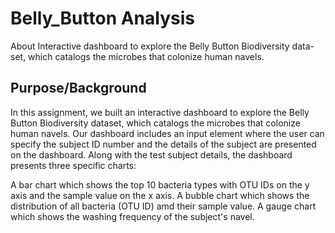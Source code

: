 # Belly_Button Analysis
About Interactive dashboard to explore the Belly Button Biodiversity data-set, which catalogs the microbes that colonize human navels.

## Purpose/Background
In this assignment, we built an interactive dashboard to explore the Belly Button Biodiversity dataset, which catalogs the microbes that colonize human navels. Our dashboard includes an input element where the user can specify the subject ID number and the details of the subject are presented on the dashboard. Along with the test subject details, the dashboard presents three specific charts:

A bar chart which shows the top 10 bacteria types with OTU IDs on the y axis and the sample value on the x axis.
A bubble chart which shows the distribution of all bacteria (OTU ID) amd their sample value.
A gauge chart which shows the washing frequency of the subject's navel.
